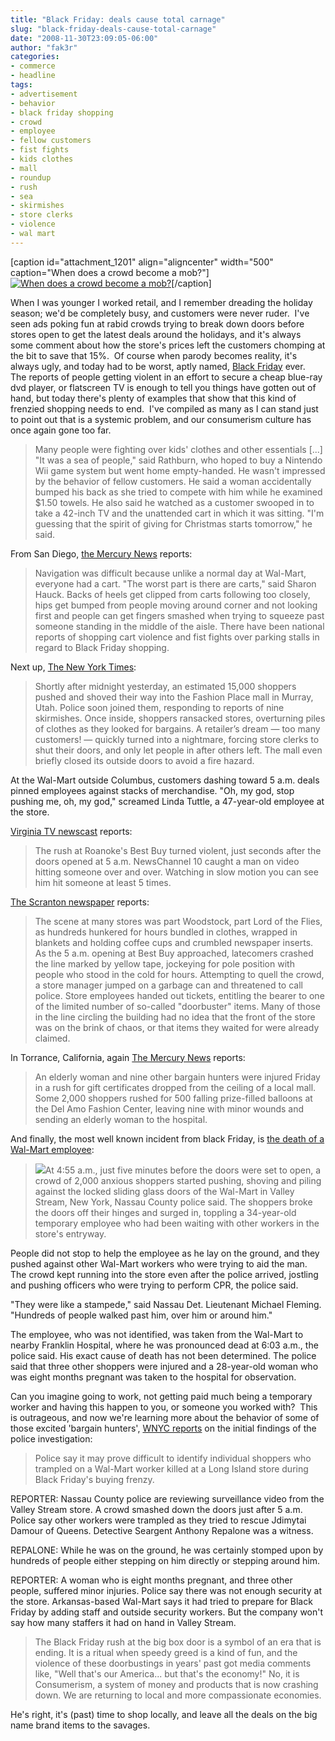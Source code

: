 ```yaml
---
title: "Black Friday: deals cause total carnage"
slug: "black-friday-deals-cause-total-carnage"
date: "2008-11-30T23:09:05-06:00"
author: "fak3r"
categories:
- commerce
- headline
tags:
- advertisement
- behavior
- black friday shopping
- crowd
- employee
- fellow customers
- fist fights
- kids clothes
- mall
- roundup
- rush
- sea
- skirmishes
- store clerks
- violence
- wal mart
---
```


[caption id="attachment_1201" align="aligncenter" width="500" caption="When does a crowd become a mob?"][![When does a crowd become a mob?](http://www.fak3r.com/wp-content/uploads/2008/11/utahshoppingcenter.jpg)](http://www.fak3r.com/wp-content/uploads/2008/11/utahshoppingcenter.jpg)[/caption]

When I was younger I worked retail, and I remember dreading the holiday season; we'd be completely busy, and customers were never ruder.  I've seen ads poking fun at rabid crowds trying to break down doors before stores open to get the latest deals around the holidays, and it's always some comment about how the store's prices left the customers chomping at the bit to save that 15%.  Of course when parody becomes reality, it's always ugly, and today had to be worst, aptly named, [Black Friday](http://en.wikipedia.org/wiki/Black_Friday_(shopping)) ever.  The reports of people getting violent in an effort to secure a cheap blue-ray dvd player, or flatscreen TV is enough to tell you things have gotten out of hand, but today there's plenty of examples that show that this kind of frenzied shopping needs to end.  I've compiled as many as I can stand just to point out that is a systemic problem, and our consumerism culture has once again gone too far.



> Many people were fighting over kids' clothes and other essentials [...] "It was a sea of people," said Rathburn, who hoped to buy a Nintendo Wii game system but went home empty-handed. He wasn't impressed by the behavior of fellow customers. He said a woman accidentally bumped his back as she tried to compete with him while he examined $1.50 towels. He also said he watched as a customer swooped in to take a 42-inch TV and the unattended cart in which it was sitting. "I'm guessing that the spirit of giving for Christmas starts tomorrow," he said.


From San Diego, [the Mercury News](http://www.themercury.com/news/article.aspx?articleId=24e7655a21114c83b6ecaae5ff18feb5) reports:


> Navigation was difficult because unlike a normal day at Wal-Mart, everyone had a cart. "The worst part is there are carts," said Sharon Hauck. Backs of heels get clipped from carts following too closely, hips get bumped from people moving around corner and not looking first and people can get fingers smashed when trying to squeeze past someone standing in the middle of the aisle. There have been national reports of shopping cart violence and fist fights over parking stalls in regard to Black Friday shopping.


Next up, [The New York Times](http://www.nytimes.com/2006/11/25/business/25shop.html?ex=1322110800&en=3b12a854964d3445&ei=5090&partner=rssuserland&emc=rss):


> Shortly after midnight yesterday, an estimated 15,000 shoppers pushed and shoved their way into the Fashion Place mall in Murray, Utah. Police soon joined them, responding to reports of nine skirmishes. Once inside, shoppers ransacked stores, overturning piles of clothes as they looked for bargains. A retailer’s dream — too many customers! — quickly turned into a nightmare, forcing store clerks to shut their doors, and only let people in after others left. The mall even briefly closed its outside doors to avoid a fire hazard.

At the Wal-Mart outside Columbus, customers dashing toward 5 a.m. deals pinned employees against stacks of merchandise. "Oh, my god, stop pushing me, oh, my god," screamed Linda Tuttle, a 47-year-old employee at the store.


[Virginia TV newscast](http://www.wsls.com/servlet/Satellite?pagename=WSLS%2FMGArticle%2FSLS_BasicArticle&c=MGArticle&cid=1149191862401&path=!news!localnews) reports:


> The rush at Roanoke's Best Buy turned violent, just seconds after the doors opened at 5 a.m. NewsChannel 10 caught a man on video hitting someone over and over. Watching in slow motion you can see him hit someone at least 5 times.


[The Scranton newspaper](http://www.thetimes-tribune.com/site/news.cfm?newsid=17511771&BRD=2185&PAG=461&dept_id=415898&rfi=6) reports:


> The scene at many stores was part Woodstock, part Lord of the Flies, as hundreds hunkered for hours bundled in clothes, wrapped in blankets and holding coffee cups and crumbled newspaper inserts. As the 5 a.m. opening at Best Buy approached, latecomers crashed the line marked by yellow tape, jockeying for pole position with people who stood in the cold for hours. Attempting to quell the crowd, a store manager jumped on a garbage can and threatened to call police. Store employees handed out tickets, entitling the bearer to one of the limited number of so-called "doorbuster" items. Many of those in the line circling the building had no idea that the front of the store was on the brink of chaos, or that items they waited for were already claimed.


In Torrance, California, again [The Mercury News](http://www.mercurynews.com/mld/mercurynews/news/local/states/california/northern_california/16095281.htm) reports:


> An elderly woman and nine other bargain hunters were injured Friday in a rush for gift certificates dropped from the ceiling of a local mall. Some 2,000 shoppers rushed for 500 falling prize-filled balloons at the Del Amo Fashion Center, leaving nine with minor wounds and sending an elderly woman to the hospital.


And finally, the most well known incident from black Friday, is [the death of a Wal-Mart employee](http://www.iht.com/articles/2008/11/28/business/29walmart.php):


> [![](http://www.fak3r.com/wp-content/uploads/2008/11/artwalmartny.jpg)](http://www.fak3r.com/wp-content/uploads/2008/11/artwalmartny.jpg)At 4:55 a.m., just five minutes before the doors were set to open, a crowd of 2,000 anxious shoppers started pushing, shoving and piling against the locked sliding glass doors of the Wal-Mart in Valley Stream, New York, Nassau County police said. The shoppers broke the doors off their hinges and surged in, toppling a 34-year-old temporary employee who had been waiting with other workers in the store's entryway.

People did not stop to help the employee as he lay on the ground, and they pushed against other Wal-Mart workers who were trying to aid the man. The crowd kept running into the store even after the police arrived, jostling and pushing officers who were trying to perform CPR, the police said.

"They were like a stampede," said Nassau Det. Lieutenant Michael Fleming. "Hundreds of people walked past him, over him or around him."

The employee, who was not identified, was taken from the Wal-Mart to nearby Franklin Hospital, where he was pronounced dead at 6:03 a.m., the police said. His exact cause of death has not been determined. The police said that three other shoppers were injured and a 28-year-old woman who was eight months pregnant was taken to the hospital for observation.


Can you imagine going to work, not getting paid much being a temporary worker and having this happen to you, or someone you worked with?  This is outrageous, and now we're learning more about the behavior of some of those excited 'bargain hunters', [WNYC reports](http://www.wnyc.org/news/articles/116974) on the initial findings of the police investigation:


> Police say it may prove difficult to identify individual shoppers who trampled on a Wal-Mart worker killed at a Long Island store during Black Friday's buying frenzy.

REPORTER: Nassau County police are reviewing surveillance video from the Valley Stream store. A crowd smashed down the doors just after 5 a.m. Police say other workers were trampled as they tried to rescue Jdimytai Damour of Queens. Detective Seargent Anthony Repalone was a witness.

REPALONE: While he was on the ground, he was certainly stomped upon by hundreds of people either stepping on him directly or stepping around him.

REPORTER: A woman who is eight months pregnant, and three other people, suffered minor injuries. Police say there was not enough security at the store. Arkansas-based Wal-Mart says it had tried to prepare for Black Friday by adding staff and outside security workers. But the company won't say how many staffers it had on hand in Valley Stream.




> The Black Friday rush at the big box door is a symbol of an era that is ending. It is a ritual when speedy greed is a kind of fun, and the violence of these doorbustings in years' past got media comments like, "Well that's our America... but that's the economy!" No, it is Consumerism, a system of money and products that is now crashing down. We are returning to local and more compassionate economies.


He's right, it's (past) time to shop locally, and leave all the deals on the big name brand items to the savages.
